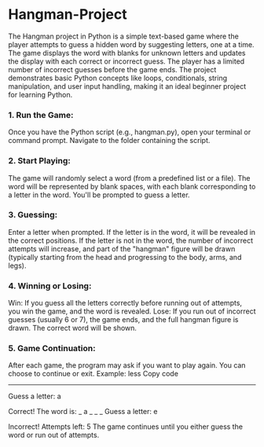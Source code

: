 # Hangman-Project

The Hangman project in Python is a simple text-based game where the player attempts to guess a hidden word by suggesting letters, one at a time. The game displays the word with blanks for unknown letters and updates the display with each correct or incorrect guess. The player has a limited number of incorrect guesses before the game ends. The project demonstrates basic Python concepts like loops, conditionals, string manipulation, and user input handling, making it an ideal beginner project for learning Python.

### 1. Run the Game:
Once you have the Python script (e.g., hangman.py), open your terminal or command prompt.
Navigate to the folder containing the script.

### 2. Start Playing:
The game will randomly select a word (from a predefined list or a file).
The word will be represented by blank spaces, with each blank corresponding to a letter in the word.
You'll be prompted to guess a letter.

### 3. Guessing:
Enter a letter when prompted. If the letter is in the word, it will be revealed in the correct positions.
If the letter is not in the word, the number of incorrect attempts will increase, and part of the "hangman" figure will be drawn (typically starting from the head and progressing to the body, arms, and legs).

### 4. Winning or Losing:
Win: If you guess all the letters correctly before running out of attempts, you win the game, and the word is revealed.
Lose: If you run out of incorrect guesses (usually 6 or 7), the game ends, and the full hangman figure is drawn. The correct word will be shown.

### 5. Game Continuation:
After each game, the program may ask if you want to play again. You can choose to continue or exit.
Example:
less
Copy code
_ _ _ _ _
Guess a letter: a

Correct! The word is: _ a _ _ _
Guess a letter: e

Incorrect! Attempts left: 5
The game continues until you either guess the word or run out of attempts.
